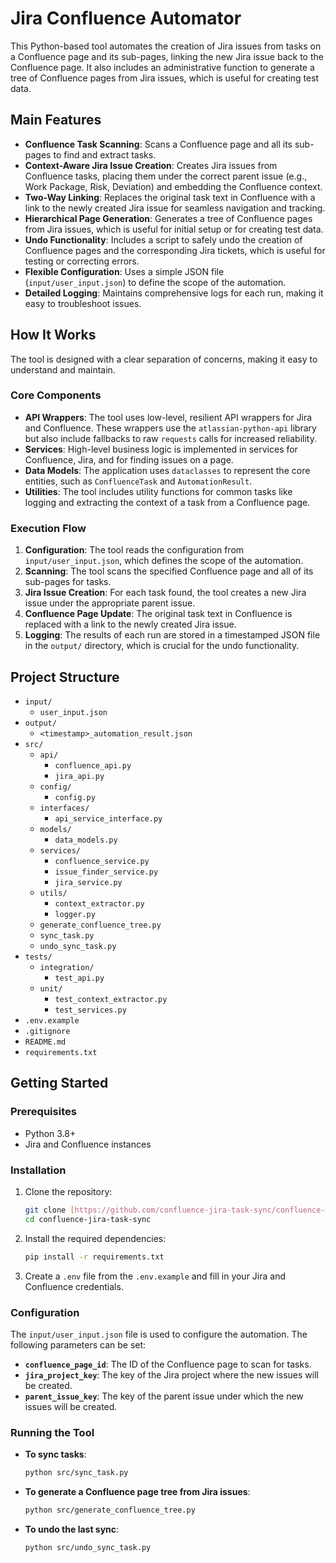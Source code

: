 # Jira Confluence Automator

This Python-based tool automates the creation of Jira issues from tasks on a Confluence page and its sub-pages, linking the new Jira issue back to the Confluence page. It also includes an administrative function to generate a tree of Confluence pages from Jira issues, which is useful for creating test data.

## Main Features

-   **Confluence Task Scanning**: Scans a Confluence page and all its sub-pages to find and extract tasks.
-   **Context-Aware Jira Issue Creation**: Creates Jira issues from Confluence tasks, placing them under the correct parent issue (e.g., Work Package, Risk, Deviation) and embedding the Confluence context.
-   **Two-Way Linking**: Replaces the original task text in Confluence with a link to the newly created Jira issue for seamless navigation and tracking.
-   **Hierarchical Page Generation**: Generates a tree of Confluence pages from Jira issues, which is useful for initial setup or for creating test data.
-   **Undo Functionality**: Includes a script to safely undo the creation of Confluence pages and the corresponding Jira tickets, which is useful for testing or correcting errors.
-   **Flexible Configuration**: Uses a simple JSON file (`input/user_input.json`) to define the scope of the automation.
-   **Detailed Logging**: Maintains comprehensive logs for each run, making it easy to troubleshoot issues.

## How It Works

The tool is designed with a clear separation of concerns, making it easy to understand and maintain.

### Core Components

-   **API Wrappers**: The tool uses low-level, resilient API wrappers for Jira and Confluence. These wrappers use the `atlassian-python-api` library but also include fallbacks to raw `requests` calls for increased reliability.
-   **Services**: High-level business logic is implemented in services for Confluence, Jira, and for finding issues on a page.
-   **Data Models**: The application uses `dataclasses` to represent the core entities, such as `ConfluenceTask` and `AutomationResult`.
-   **Utilities**: The tool includes utility functions for common tasks like logging and extracting the context of a task from a Confluence page.

### Execution Flow

1.  **Configuration**: The tool reads the configuration from `input/user_input.json`, which defines the scope of the automation.
2.  **Scanning**: The tool scans the specified Confluence page and all of its sub-pages for tasks.
3.  **Jira Issue Creation**: For each task found, the tool creates a new Jira issue under the appropriate parent issue.
4.  **Confluence Page Update**: The original task text in Confluence is replaced with a link to the newly created Jira issue.
5.  **Logging**: The results of each run are stored in a timestamped JSON file in the `output/` directory, which is crucial for the undo functionality.

## Project Structure

-   `input/`
    -   `user_input.json`
-   `output/`
    -   `<timestamp>_automation_result.json`
-   `src/`
    -   `api/`
        -   `confluence_api.py`
        -   `jira_api.py`
    -   `config/`
        -   `config.py`
    -   `interfaces/`
        -   `api_service_interface.py`
    -   `models/`
        -   `data_models.py`
    -   `services/`
        -   `confluence_service.py`
        -   `issue_finder_service.py`
        -   `jira_service.py`
    -   `utils/`
        -   `context_extractor.py`
        -   `logger.py`
    -   `generate_confluence_tree.py`
    -   `sync_task.py`
    -   `undo_sync_task.py`
-   `tests/`
    -   `integration/`
        -   `test_api.py`
    -   `unit/`
        -   `test_context_extractor.py`
        -   `test_services.py`
-   `.env.example`
-   `.gitignore`
-   `README.md`
-   `requirements.txt`

## Getting Started

### Prerequisites

-   Python 3.8+
-   Jira and Confluence instances

### Installation

1.  Clone the repository:
    ```bash
    git clone [https://github.com/confluence-jira-task-sync/confluence-jira-task-sync.git](https://github.com/confluence-jira-task-sync/confluence-jira-task-sync.git)
    cd confluence-jira-task-sync
    ```
2.  Install the required dependencies:
    ```bash
    pip install -r requirements.txt
    ```
3.  Create a `.env` file from the `.env.example` and fill in your Jira and Confluence credentials.

### Configuration

The `input/user_input.json` file is used to configure the automation. The following parameters can be set:

-   **`confluence_page_id`**: The ID of the Confluence page to scan for tasks.
-   **`jira_project_key`**: The key of the Jira project where the new issues will be created.
-   **`parent_issue_key`**: The key of the parent issue under which the new issues will be created.

### Running the Tool

-   **To sync tasks**:
    ```bash
    python src/sync_task.py
    ```
-   **To generate a Confluence page tree from Jira issues**:
    ```bash
    python src/generate_confluence_tree.py
    ```
-   **To undo the last sync**:
    ```bash
    python src/undo_sync_task.py
    ```